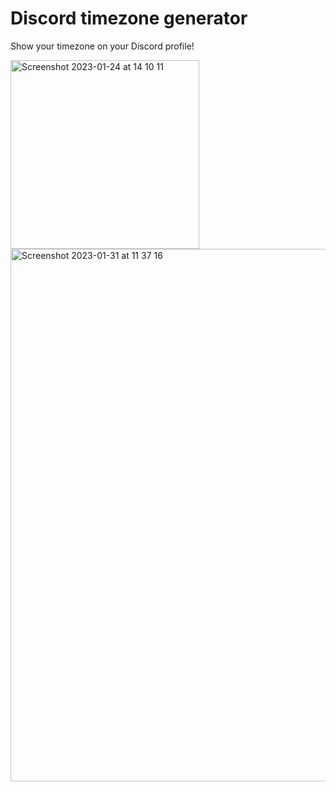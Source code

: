 # Discord timezone generator 
Show your timezone on your Discord profile!

<img width="302" alt="Screenshot 2023-01-24 at 14 10 11" src="https://user-images.githubusercontent.com/61964090/215657074-b5e00ab1-35fb-4b19-8431-0ec1f6aa81c6.png">

<img width="852" alt="Screenshot 2023-01-31 at 11 37 16" src="https://user-images.githubusercontent.com/61964090/215656901-26117c69-beda-4dfa-a008-be66848c3cc2.png">

